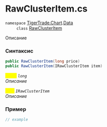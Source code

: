 
# RawClusterItem.cs
`namespace` [TigerTrade.Chart](../../../../TigerTrade.Chart.md).[Data](../../../../TigerTrade.Chart/Data.md)  
&nbsp;&nbsp;&nbsp;&nbsp;&nbsp;&nbsp;&nbsp;&nbsp;&nbsp;`class` [RawClusterItem](../../RawClusterItem.cs.md)

Описание

### Синтаксис
```csharp
public RawClusterItem(long price)
public RawClusterItem(IRawClusterItem item)
```
<mark style="color:yellow;">`price`</mark> *`long`*  
 *Описание*  
  
<mark style="color:yellow;">`item`</mark> *`IRawClusterItem`*  
 *Описание*  
  


### Пример  
```csharp
// example
```
                    
                    